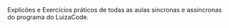 Explicões e Exercícios práticos de todas as aulas sincronas e assincronas do programa do LuizaCode.
